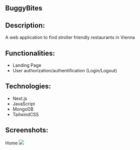 ## BuggyBites

## Description:

A web application to find stroller friendly restaurants in Vienna

## Functionalities:

- Landing Page
- User authorization/authentification (Login/Logout)

## Technologies:

- Next.js
- JavaScript
- MongoDB
- TailwindCSS

## Screenshots:

Home
<img src='https://res.cloudinary.com/dtz9u2nae/image/upload/v1712661832/Screenshot_BuggyBites_kwpuyz.png'/>

